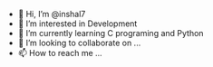 - 👋 Hi, I’m @inshal7
- 👀 I’m interested in Development    
- 🌱 I’m currently learning C programing and Python
- 💞️ I’m looking to collaborate on ...
- 📫 How to reach me ...

<!---
inshal7/inshal7 is a ✨ special ✨ repository because its `README.md` (this file) appears on your GitHub profile.
You can click the Preview link to take a look at your changes.
--->
